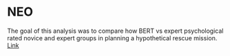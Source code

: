 # NEO

The goal of this analysis was to compare how BERT vs expert psychological rated novice and expert groups in planning a hypothetical rescue mission. <a href="https://escholarship.org/uc/item/7jw0q366#main">Link</a>
